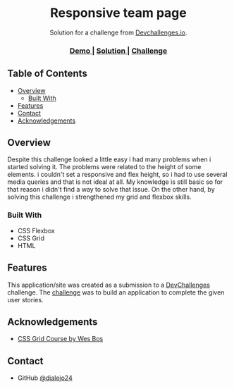 <!-- Please update value in the {}  -->

<h1 align="center">Responsive team page</h1>

<div align="center">
   Solution for a challenge from  <a href="http://devchallenges.io" target="_blank">Devchallenges.io</a>.
</div>

<div align="center">
  <h3>
    <a href="https://www.figma.com/file/F8d1qJsorEdY47N74HLxQ4/team-page-challenge?node-id=0%3A1">
      Demo
    </a>
    <span> | </span>
    <a href="https://{your-url-to-the-solution}">
      Solution
    </a>
    <span> | </span>
    <a href="https://devchallenges.io/challenges/hhmesazsqgKXrTkYkt0U">
      Challenge
    </a>
  </h3>
</div>

<!-- TABLE OF CONTENTS -->

## Table of Contents

- [Overview](#overview)
  - [Built With](#built-with)
- [Features](#features)
- [Contact](#contact)
- [Acknowledgements](#acknowledgements)

<!-- OVERVIEW -->

## Overview
   Despite this challenge looked a little easy i had many problems when i started solving it. The problems were related to the height of
   some elements. i couldn't set a responsive and flex height, so i had to use several media queries and that is not ideal at all. My knowledge is
   still basic so for that reason i didn't find a way to solve that issue. On the other hand, by solving this challenge i strengthened my grid and flexbox skills.

### Built With
- CSS Flexbox
- CSS Grid
- HTML

## Features

This application/site was created as a submission to a [DevChallenges](https://devchallenges.io/challenges) challenge. The [challenge](https://devchallenges.io/challenges/hhmesazsqgKXrTkYkt0U) was to build an application to complete the given user stories.


## Acknowledgements

- [CSS Grid Course by Wes Bos](https://cssgrid.io/)

## Contact
- GitHub [@dialejo24](https://github.com/dialejo24)
